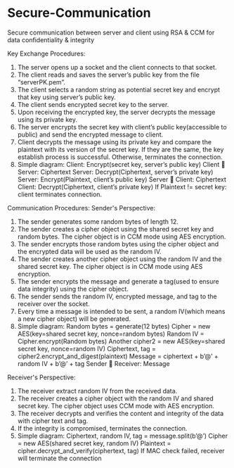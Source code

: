# Secure-Communication
Secure communication between server and client using RSA & CCM for data confidentiality & integrity

Key Exchange Procedures: 
1.	The server opens up a socket and the client connects to that socket. 
2.	The client reads and saves the server’s public key from the file “serverPK.pem”.
3.	The client selects a random string as potential secret key and encrypt that key using server’s public key.
4.	The client sends encrypted secret key to the server. 
5.	Upon receiving the encrypted key, the server decrypts the message using its private key. 
6.	The server encrypts the secret key with client’s public key(accessible to public) and send the encrypted message to client. 
7.	Client decrypts the message using its private key and compare the plaintext with its version of the secret key. If they are the same, the key establish process is successful. Otherwise, terminates the connection.
8.	Simple diagram:
      Client: Encrypt(secret key, server’s public key)
      Client  Server: Ciphertext
      Server: Decrypt(Ciphertext, server’s private key)
      Server: Encrypt(Plaintext, client’s public key)
      Server  Client: Ciphertext
      Client: Decrypt(Ciphertext, client’s private key)
      If Plaintext != secret key: client terminates connection.

Communication Procedures: 
Sender's Perspective: 
1.	The sender generates some random bytes of length 12.
2.	The sender creates a cipher object using the shared secret key and random bytes. The cipher object is in CCM mode using AES encryption.
3.	The sender encrypts those random bytes using the cipher object and the encrypted data will be used as the random IV.
4.	The sender creates another cipher object using the random IV and the shared secret key. The cipher object is in CCM mode using AES encryption. 
5.	The sender encrypts the message and generate a tag(used to ensure data integrity) using the cipher object. 
6.	The sender sends the random IV, encrypted message, and tag to the receiver over the socket. 
7.	Every time a message is intended to be sent, a random IV(which means a new cipher object) will be generated.
8.	Simple diagram:
      Random bytes = generate(12 bytes)
      Cipher = new AES(key=shared secret key, nonce=random bytes)
      Random IV = Cipher.encrypt(Random bytes)
      Another cipher2 = new AES(key=shared secret key, nonce=random IV)
      Ciphertext, tag = cipher2.encrypt_and_digest(plaintext)
      Message = ciphertext + b’@’ + random IV + b’@’ + tag
      Sender  Receiver: Message

Receiver's Perspective: 
1.	The receiver extract random IV from the received data.
2.	The receiver creates a cipher object with the random IV and shared secret key. The cipher object uses CCM mode with AES encryption.
3.	The receiver decrypts and verifies the content and integrity of the data with cipher text and tag. 
4.	If the integrity is compromised, terminates the connection. 
5.	Simple diagram:
      Ciphertext, random IV, tag = message.split(b’@’)
      Cipher = new AES(shared secret key, random IV)
      Plaintext = cipher.decrypt_and_verify(ciphertext, tag)
      If MAC check failed, receiver will terminate the connection
